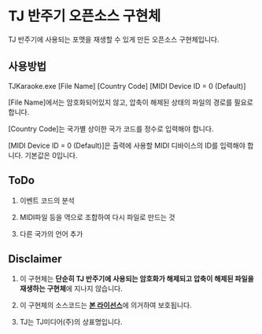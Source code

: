 # TJ 반주기 오픈소스 구현체

TJ 반주기에 사용되는 포맷을 재생할 수 있게 만든 오픈소스 구현체입니다.

## 사용방법

TJKaraoke.exe [File Name] [Country Code] [MIDI Device ID = 0 (Default)]

[File Name]에서는 암호화되어있지 않고, 압축이 해제된 상태의 파일의 경로를 필요로 합니다.

[Country Code]는 국가별 상이한 국가 코드를 정수로 입력해야 합니다.

[MIDI Device ID = 0 (Default)]은 출력에 사용할 MIDI 디바이스의 ID를 입력해야 합니다. 기본값은 0입니다.

## ToDo

1. 이벤트 코드의 분석

2. MIDI파일 등을 역으로 조합하여 다시 파일로 만드는 것

3. 다른 국가의 언어 추가

## Disclaimer

1. 이 구현체는 **단순히 TJ 반주기에 사용되는 암호화가 해제되고 압축이 해제된 파일을 재생하는 구현체**에 지나지 않습니다.

2. 이 구현체의 소스코드는 [**본 라이선스**][LICENSE]에 의거하여 보호됩니다.

3. TJ는 TJ미디어(주)의 상표명입니다.

[LICENSE]: https://github.com/009342/TJKaraoke/blob/master/LICENSE
